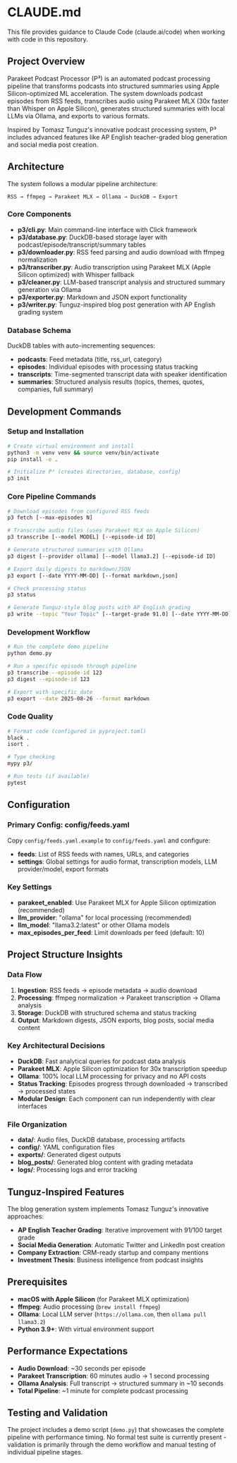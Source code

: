 # CLAUDE.md

This file provides guidance to Claude Code (claude.ai/code) when working with code in this repository.

## Project Overview

Parakeet Podcast Processor (P³) is an automated podcast processing pipeline that transforms podcasts into structured summaries using Apple Silicon-optimized ML acceleration. The system downloads podcast episodes from RSS feeds, transcribes audio using Parakeet MLX (30x faster than Whisper on Apple Silicon), generates structured summaries with local LLMs via Ollama, and exports to various formats.

Inspired by Tomasz Tunguz's innovative podcast processing system, P³ includes advanced features like AP English teacher-graded blog generation and social media post creation.

## Architecture

The system follows a modular pipeline architecture:

```
RSS → ffmpeg → Parakeet MLX → Ollama → DuckDB → Export
```

### Core Components

- **p3/cli.py**: Main command-line interface with Click framework
- **p3/database.py**: DuckDB-based storage layer with podcast/episode/transcript/summary tables
- **p3/downloader.py**: RSS feed parsing and audio download with ffmpeg normalization
- **p3/transcriber.py**: Audio transcription using Parakeet MLX (Apple Silicon optimized) with Whisper fallback
- **p3/cleaner.py**: LLM-based transcript analysis and structured summary generation via Ollama
- **p3/exporter.py**: Markdown and JSON export functionality
- **p3/writer.py**: Tunguz-inspired blog post generation with AP English grading system

### Database Schema

DuckDB tables with auto-incrementing sequences:
- **podcasts**: Feed metadata (title, rss_url, category)
- **episodes**: Individual episodes with processing status tracking
- **transcripts**: Time-segmented transcript data with speaker identification
- **summaries**: Structured analysis results (topics, themes, quotes, companies, full summary)

## Development Commands

### Setup and Installation
```bash
# Create virtual environment and install
python3 -m venv venv && source venv/bin/activate
pip install -e .

# Initialize P³ (creates directories, database, config)
p3 init
```

### Core Pipeline Commands
```bash
# Download episodes from configured RSS feeds
p3 fetch [--max-episodes N]

# Transcribe audio files (uses Parakeet MLX on Apple Silicon)
p3 transcribe [--model MODEL] [--episode-id ID]

# Generate structured summaries with Ollama
p3 digest [--provider ollama] [--model llama3.2] [--episode-id ID]

# Export daily digests to markdown/JSON
p3 export [--date YYYY-MM-DD] [--format markdown,json]

# Check processing status
p3 status

# Generate Tunguz-style blog posts with AP English grading
p3 write --topic "Your Topic" [--target-grade 91.0] [--date YYYY-MM-DD]
```

### Development Workflow
```bash
# Run the complete demo pipeline
python demo.py

# Run a specific episode through pipeline
p3 transcribe --episode-id 123
p3 digest --episode-id 123

# Export with specific date
p3 export --date 2025-08-26 --format markdown
```

### Code Quality
```bash
# Format code (configured in pyproject.toml)
black .
isort .

# Type checking
mypy p3/

# Run tests (if available)
pytest
```

## Configuration

### Primary Config: config/feeds.yaml
Copy `config/feeds.yaml.example` to `config/feeds.yaml` and configure:
- **feeds**: List of RSS feeds with names, URLs, and categories
- **settings**: Global settings for audio format, transcription models, LLM provider/model, export formats

### Key Settings
- **parakeet_enabled**: Use Parakeet MLX for Apple Silicon optimization (recommended)
- **llm_provider**: "ollama" for local processing (recommended)
- **llm_model**: "llama3.2:latest" or other Ollama models
- **max_episodes_per_feed**: Limit downloads per feed (default: 10)

## Project Structure Insights

### Data Flow
1. **Ingestion**: RSS feeds → episode metadata → audio download
2. **Processing**: ffmpeg normalization → Parakeet transcription → Ollama analysis
3. **Storage**: DuckDB with structured schema and status tracking
4. **Output**: Markdown digests, JSON exports, blog posts, social media content

### Key Architectural Decisions
- **DuckDB**: Fast analytical queries for podcast data analysis
- **Parakeet MLX**: Apple Silicon optimization for 30x transcription speedup
- **Ollama**: 100% local LLM processing for privacy and no API costs
- **Status Tracking**: Episodes progress through downloaded → transcribed → processed states
- **Modular Design**: Each component can run independently with clear interfaces

### File Organization
- **data/**: Audio files, DuckDB database, processing artifacts
- **config/**: YAML configuration files
- **exports/**: Generated digest outputs
- **blog_posts/**: Generated blog content with grading metadata
- **logs/**: Processing logs and error tracking

## Tunguz-Inspired Features

The blog generation system implements Tomasz Tunguz's innovative approaches:
- **AP English Teacher Grading**: Iterative improvement with 91/100 target grade
- **Social Media Generation**: Automatic Twitter and LinkedIn post creation
- **Company Extraction**: CRM-ready startup and company mentions
- **Investment Thesis**: Business intelligence from podcast insights

## Prerequisites

- **macOS with Apple Silicon** (for Parakeet MLX optimization)
- **ffmpeg**: Audio processing (`brew install ffmpeg`)
- **Ollama**: Local LLM server (`https://ollama.com`, then `ollama pull llama3.2`)
- **Python 3.9+**: With virtual environment support

## Performance Expectations

- **Audio Download**: ~30 seconds per episode
- **Parakeet Transcription**: 60 minutes audio → 1 second processing
- **Ollama Analysis**: Full transcript → structured summary in ~10 seconds
- **Total Pipeline**: ~1 minute for complete podcast processing

## Testing and Validation

The project includes a demo script (`demo.py`) that showcases the complete pipeline with performance timing. No formal test suite is currently present - validation is primarily through the demo workflow and manual testing of individual pipeline stages.